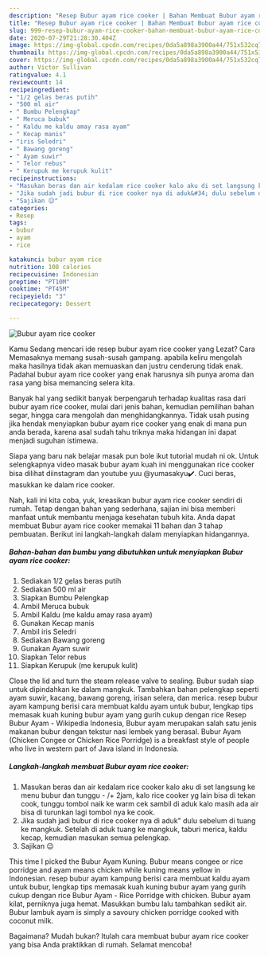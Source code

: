 ```yaml
---
description: "Resep Bubur ayam rice cooker | Bahan Membuat Bubur ayam rice cooker Yang Enak Dan Lezat"
title: "Resep Bubur ayam rice cooker | Bahan Membuat Bubur ayam rice cooker Yang Enak Dan Lezat"
slug: 999-resep-bubur-ayam-rice-cooker-bahan-membuat-bubur-ayam-rice-cooker-yang-enak-dan-lezat
date: 2020-07-29T21:28:30.404Z
image: https://img-global.cpcdn.com/recipes/0da5a898a3900a44/751x532cq70/bubur-ayam-rice-cooker-foto-resep-utama.jpg
thumbnail: https://img-global.cpcdn.com/recipes/0da5a898a3900a44/751x532cq70/bubur-ayam-rice-cooker-foto-resep-utama.jpg
cover: https://img-global.cpcdn.com/recipes/0da5a898a3900a44/751x532cq70/bubur-ayam-rice-cooker-foto-resep-utama.jpg
author: Victor Sullivan
ratingvalue: 4.1
reviewcount: 14
recipeingredient:
- "1/2 gelas beras putih"
- "500 ml air"
- " Bumbu Pelengkap"
- " Meruca bubuk"
- " Kaldu me kaldu amay rasa ayam"
- " Kecap manis"
- "iris Seledri"
- " Bawang goreng"
- " Ayam suwir"
- " Telor rebus"
- " Kerupuk me kerupuk kulit"
recipeinstructions:
- "Masukan beras dan air kedalam rice cooker kalo aku di set langsung ke menu bubur dan tunggu - /+ 2jam, kalo rice cooker yg lain bisa di tekan cook, tunggu tombol naik ke warm cek sambil di aduk kalo masih ada air bisa di turunkan lagi tombol nya ke cook."
- "Jika sudah jadi bubur di rice cooker nya di aduk&#34; dulu sebelum di tuang ke mangkuk. Setelah di aduk tuang ke mangkuk, taburi merica, kaldu kecap, kemudian masukan semua pelengkap."
- "Sajikan 😉"
categories:
- Resep
tags:
- bubur
- ayam
- rice

katakunci: bubur ayam rice 
nutrition: 108 calories
recipecuisine: Indonesian
preptime: "PT10M"
cooktime: "PT45M"
recipeyield: "3"
recipecategory: Dessert

---
```



![Bubur ayam rice cooker](https://img-global.cpcdn.com/recipes/0da5a898a3900a44/751x532cq70/bubur-ayam-rice-cooker-foto-resep-utama.jpg)

Kamu Sedang mencari ide resep bubur ayam rice cooker yang Lezat? Cara Memasaknya memang susah-susah gampang. apabila keliru mengolah maka hasilnya tidak akan memuaskan dan justru cenderung tidak enak. Padahal bubur ayam rice cooker yang enak harusnya sih punya aroma dan rasa yang bisa memancing selera kita.

Banyak hal yang sedikit banyak berpengaruh terhadap kualitas rasa dari bubur ayam rice cooker, mulai dari jenis bahan, kemudian pemilihan bahan segar, hingga cara mengolah dan menghidangkannya. Tidak usah pusing jika hendak menyiapkan bubur ayam rice cooker yang enak di mana pun anda berada, karena asal sudah tahu triknya maka hidangan ini dapat menjadi suguhan istimewa.

Siapa yang baru nak belajar masak pun bole ikut tutorial mudah ni ok. Untuk selengkapnya video masak bubur ayam kuah ini menggunakan rice cooker bisa dilihat diinstagram dan youtube yuu @yumasakyu✔️. Cuci beras, masukkan ke dalam rice cooker.


Nah, kali ini kita coba, yuk, kreasikan bubur ayam rice cooker sendiri di rumah. Tetap dengan bahan yang sederhana, sajian ini bisa memberi manfaat untuk membantu menjaga kesehatan tubuh kita. Anda dapat membuat Bubur ayam rice cooker memakai 11 bahan dan 3 tahap pembuatan. Berikut ini langkah-langkah dalam menyiapkan hidangannya.

<!--inarticleads1-->

##### Bahan-bahan dan bumbu yang dibutuhkan untuk menyiapkan Bubur ayam rice cooker:

1. Sediakan 1/2 gelas beras putih
1. Sediakan 500 ml air
1. Siapkan  Bumbu Pelengkap
1. Ambil  Meruca bubuk
1. Ambil  Kaldu (me kaldu amay rasa ayam)
1. Gunakan  Kecap manis
1. Ambil iris Seledri
1. Sediakan  Bawang goreng
1. Gunakan  Ayam suwir
1. Siapkan  Telor rebus
1. Siapkan  Kerupuk (me kerupuk kulit)


Close the lid and turn the steam release valve to sealing. Bubur sudah siap untuk dipindahkan ke dalam mangkuk. Tambahkan bahan pelengkap seperti ayam suwir, kacang, bawang goreng, irisan selera, dan merica. resep bubur ayam kampung berisi cara membuat kaldu ayam untuk bubur, lengkap tips memasak kuah kuning bubur ayam yang gurih cukup dengan rice Resep Bubur Ayam - Wikipedia Indonesia, Bubur ayam merupakan salah satu jenis makanan bubur dengan tekstur nasi lembek yang berasal. Bubur Ayam (Chicken Congee or Chicken Rice Porridge) is a breakfast style of people who live in western part of Java island in Indonesia. 

<!--inarticleads2-->

##### Langkah-langkah membuat Bubur ayam rice cooker:

1. Masukan beras dan air kedalam rice cooker kalo aku di set langsung ke menu bubur dan tunggu - /+ 2jam, kalo rice cooker yg lain bisa di tekan cook, tunggu tombol naik ke warm cek sambil di aduk kalo masih ada air bisa di turunkan lagi tombol nya ke cook.
1. Jika sudah jadi bubur di rice cooker nya di aduk&#34; dulu sebelum di tuang ke mangkuk. Setelah di aduk tuang ke mangkuk, taburi merica, kaldu kecap, kemudian masukan semua pelengkap.
1. Sajikan 😉


This time I picked the Bubur Ayam Kuning. Bubur means congee or rice porridge and ayam means chicken while kuning means yellow in Indonesian. resep bubur ayam kampung berisi cara membuat kaldu ayam untuk bubur, lengkap tips memasak kuah kuning bubur ayam yang gurih cukup dengan rice Bubur Ayam - Rice Porridge with chicken. Bubur ayam kilat, perniknya juga hemat. Masukkan bumbu lalu tambahkan sedikit air. Bubur lambuk ayam is simply a savoury chicken porridge cooked with coconut milk. 

Bagaimana? Mudah bukan? Itulah cara membuat bubur ayam rice cooker yang bisa Anda praktikkan di rumah. Selamat mencoba!
